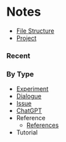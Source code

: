 # Notes
- [File Structure](doc\file-structure.md)
- [Project](doc\project.md)

### Recent

### By Type
- [Experiment][experiment-tracker]
- [Dialogue][dialogue-tracker]
- [Issue][issue-tracker]
- [ChatGPT][chatgpt-tracker]
- Reference
    - [References](doc\references.md)
- Tutorial


[experiment-tracker]: doc\experiment-tracker.md
[dialogue-tracker]: doc\dialogue-tracker.md
[issue-tracker]: doc\issue-tracker.md
[chatgpt-tracker]: doc\chatgpt-tracker.md
[tutorial-tracker]: doc\tutorial-tracker.md